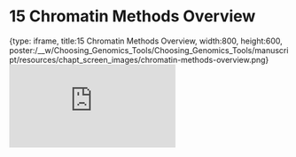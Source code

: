 # 15 Chromatin Methods Overview
 
{type: iframe, title:15 Chromatin Methods Overview, width:800, height:600, poster:/__w/Choosing_Genomics_Tools/Choosing_Genomics_Tools/manuscript/resources/chapt_screen_images/chromatin-methods-overview.png}
![](https://hutchdatascience.org/Choosing_Genomics_Tools/chromatin-methods-overview.html)
 

 
